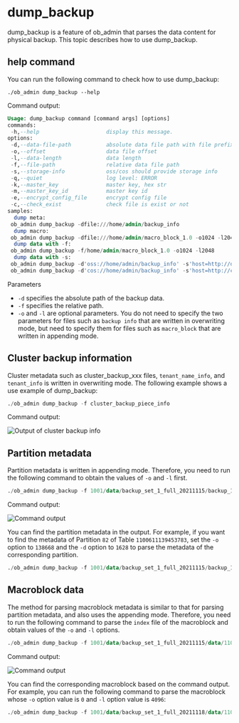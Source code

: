 # dump_backup

dump_backup is a feature of ob_admin that parses the data content for physical backup. This topic describes how to use dump_backup.

## help command

You can run the following command to check how to use dump_backup:

```shell
./ob_admin dump_backup --help
```

Command output:

```SQL
Usage: dump_backup command [command args] [options]
commands:
 -h,--help                     display this message.
options:
 -d,--data-file-path           absolute data file path with file prefix
 -o,--offset                   data file offset
 -l,--data-length              data length
 -f,--file-path                relative data file path
 -s,--storage-info             oss/cos should provide storage info
 -q,--quiet                    log level: ERROR
 -k,--master_key               master key, hex str
 -m,--master_key_id            master key id
 -e,--encrypt_config_file      encrypt config file
 -c,--check_exist              check file is exist or not
samples:
  dump meta:
 ob_admin dump_backup -dfile:///home/admin/backup_info
  dump macro:
 ob_admin dump_backup -dfile:///home/admin/macro_block_1.0 -o1024 -l2048
  dump data with -f:
 ob_admin dump_backup -f/home/admin/macro_block_1.0 -o1024 -l2048
  dump data with -s:
 ob_admin dump_backup -d'oss://home/admin/backup_info' -s'host=http://oss-cn-hangzhou-zmf.aliyuncs.com&access_id=111&access_key=222'
 ob_admin dump_backup -d'cos://home/admin/backup_info' -s'host=http://cos.ap-nanjing.myqcloud.com&access_id=111&access_key=222&appid=333'
```

Parameters

* `-d` specifies the absolute path of the backup data.
* `-f` specifies the relative path.
* `-o` and `-l` are optional parameters. You do not need to specify the two parameters for files such as `backup info` that are written in overwriting mode, but need to specify them for files such as `macro_block` that are written in appending mode.

## Cluster backup information

Cluster metadata such as cluster_backup_xxx files, `tenant_name_info`, and `tenant_info` is written in overwriting mode. The following example shows a use example of dump_backup:

```SQL
./ob_admin dump_backup -f cluster_backup_piece_info
```

Command output:

![Output of cluster backup info](https://help-static-aliyun-doc.aliyuncs.com/assets/img/zh-CN/0897238361/p360970.png)

## Partition metadata

Partition metadata is written in appending mode. Therefore, you need to run the following command to obtain the values of `-o` and `-l` first.

```SQL
./ob_admin dump_backup -f 1001/data/backup_set_1_full_20211115/backup_1/meta_index_file
```

Command output:

![Command output](https://help-static-aliyun-doc.aliyuncs.com/assets/img/zh-CN/0897238361/p354901.png)

You can find the partition metadata in the output. For example, if you want to find the metadata of Partition `82` of Table `1100611139453783`, set the `-o` option to `138668` and the `-d` option to `1628` to parse the metadata of the corresponding partition.

```SQL
./ob_admin dump_backup -f 1001/data/backup_set_1_full_20211115/backup_1/meta_file_0 -o 138668 -l 1628
```

## Macroblock data

The method for parsing macroblock metadata is similar to that for parsing partition metadata, and also uses the appending mode. Therefore, you need to run the following command to parse the `index` file of the macroblock and obtain values of the `-o` and `-l` options.

```SQL
./ob_admin dump_backup -f 1001/data/backup_set_1_full_20211115/data/1100611139453778/0/major_data/macro_block_index_1
```

Command output:

![Command output](https://help-static-aliyun-doc.aliyuncs.com/assets/img/zh-CN/0897238361/p355219.png)

You can find the corresponding macroblock based on the command output. For example, you can run the following command to parse the macroblock whose `-o` option value is `0` and `-l` option value is `4096`:

```SQL
./ob_admin dump_backup -f 1001/data/backup_set_1_full_20211118/data/1100611139453785/0/major_data/macro_block_1.0 -o0 -l4096
```
